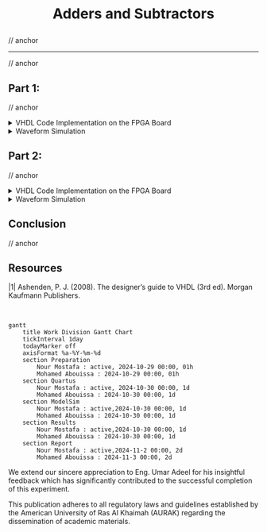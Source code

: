 # <p align="center">Adders and Subtractors</p>

// anchor

---

// anchor

## Part 1: 

// anchor

<details>
  <summary>VHDL Code Implementation on the FPGA Board</summary>
<br>

```VHDL

```

<p align="center">
  <img src="Photos/part1.gif" style="width: 1000px" title="Testing all counting cases." />
</p>

// anchor

</details>


<details>
  <summary>Waveform Simulation</summary>
	
<br>

<p align="center">
  <img src="Photos/part1wave.png" title="Testing all counting cases." />
</p>

// anchor
<br>
	
</details>





## Part 2:

// anchor

<details>
<summary>VHDL Code Implementation on the FPGA Board</summary>
<br>

``` VHDL


```

<p align="center">
  <img src="Photos/part21.gif" style="width: 333px; height: 250px; object-fit: cover;" title="Allowing the timer to run freely up to 1 minute with manual timer pausing" />
  <img src="Photos/part22.gif" style="width: 333px; height: 250px; margin: 0 10px; object-fit: cover;" title="Setting a starting minute for the timer on HEX4 using SW[3 DOWNTO 0]" />
  <img src="Photos/part23.gif" style="width: 333px; height: 250px; object-fit: cover;" title="Setting a starting minute for the timer on both HEX5 and HEX4 using SW[7 DOWNTO 4] and SW[3 DOWNTO 0] respectively" />
</p>



// anchor
</details>

<details>
  <summary>Waveform Simulation</summary>
	<br>

<p align="center">
  <img src="Photos/part2wave.png" title="Testing different cases of button settings" />
</p>

// anchor

<br>


</details>

## Conclusion

// anchor

## Resources

|1| Ashenden, P. J. (2008). The designer’s guide to VHDL (3rd ed). Morgan Kaufmann Publishers.  

<br>

```mermaid
gantt
    title Work Division Gantt Chart
    tickInterval 1day
    todayMarker off
    axisFormat %a-%Y-%m-%d
    section Preparation         
        Nour Mostafa : active, 2024-10-29 00:00, 01h
        Mohamed Abouissa : 2024-10-29 00:00, 01h
    section Quartus         
        Nour Mostafa : active, 2024-10-30 00:00, 1d
        Mohamed Abouissa : 2024-10-30 00:00, 1d
    section ModelSim       
        Nour Mostafa : active,2024-10-30 00:00, 1d
        Mohamed Abouissa : 2024-10-30 00:00, 1d
    section Results       
        Nour Mostafa : active,2024-10-30 00:00, 1d
        Mohamed Abouissa : 2024-10-30 00:00, 1d
    section Report
        Nour Mostafa : active,2024-11-2 00:00, 2d
        Mohamed Abouissa : 2024-11-3 00:00, 2d
```

We extend our sincere appreciation to Eng. Umar Adeel for his insightful feedback which has significantly contributed to the successful completion of this experiment.

This publication adheres to all regulatory laws and guidelines established by the American University of Ras Al Khaimah (AURAK) regarding the dissemination of academic materials.




